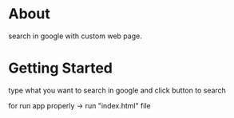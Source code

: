 # About

search in google with custom web page.<br>

# Getting Started
type what you want to search in google and click button to search<br>

for run app properly -> run "index.html" file
